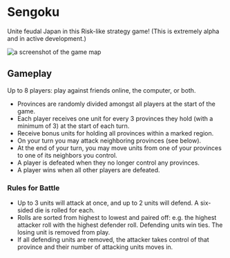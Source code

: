 # Sengoku

Unite feudal Japan in this Risk-like strategy game! (This is extremely alpha and in active development.)

![a screenshot of the game map](https://github.com/stevegrossi/sengoku/raw/master/screenshot.png)

## Gameplay

Up to 8 players: play against friends online, the computer, or both.

- Provinces are randomly divided amongst all players at the start of the game.
- Each player receives one unit for every 3 provinces they hold (with a minimum of 3) at the start of each turn.
- Receive bonus units for holding all provinces within a marked region.
- On your turn you may attack neighboring provinces (see below).
- At the end of your turn, you may move units from one of your provinces to one of its neighbors you control.
- A player is defeated when they no longer control any provinces.
- A player wins when all other players are defeated.

### Rules for Battle

- Up to 3 units will attack at once, and up to 2 units will defend. A six-sided die is rolled for each.
- Rolls are sorted from highest to lowest and paired off: e.g. the highest attacker roll with the highest defender roll. Defending units win ties. The losing unit is removed from play.
- If all defending units are removed, the attacker takes control of that province and their number of attacking units moves in.
